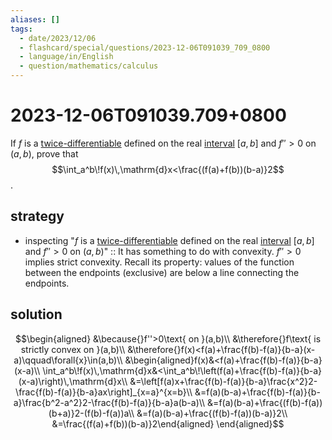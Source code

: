 ```yaml
---
aliases: []
tags:
  - date/2023/12/06
  - flashcard/special/questions/2023-12-06T091039_709_0800
  - language/in/English
  - question/mathematics/calculus
---
```


# 2023-12-06T091039.709+0800

If $f$ is a [twice-differentiable](../../general/differentiable%20function.md) defined on the real [interval](../../general/interval%20(mathematics).md) $[a,b]$ and $f''>0$ on $(a,b)$, prove that $$\int_a^b\!f(x)\,\mathrm{d}x<\frac{(f(a)+f(b))(b-a)}2$$.

## strategy

- inspecting "$f$ is a [twice-differentiable](../../general/differentiable%20function.md) defined on the real [interval](../../general/interval%20(mathematics).md) $[a,b]$ and $f''>0$ on $(a,b)$" :: It has something to do with convexity. $f''>0$ implies strict convexity. Recall its property: values of the function between the endpoints (exclusive) are below a line connecting the endpoints. <!--SR:!2024-07-06,4,270-->

## solution

$$\begin{aligned}
&\because{}f''>0\text{ on }(a,b)\\
&\therefore{}f\text{ is strictly convex on }(a,b)\\
&\therefore{}f(x)<f(a)+\frac{f(b)-f(a)}{b-a}(x-a)\qquad\forall{x}\in(a,b)\\
&\begin{aligned}f(x)&<f(a)+\frac{f(b)-f(a)}{b-a}(x-a)\\
\int_a^b\!f(x)\,\mathrm{d}x&<\int_a^b\!\left(f(a)+\frac{f(b)-f(a)}{b-a}(x-a)\right)\,\mathrm{d}x\\
&=\left[f(a)x+\frac{f(b)-f(a)}{b-a}\frac{x^2}2-\frac{f(b)-f(a)}{b-a}ax\right]_{x=a}^{x=b}\\
&=f(a)(b-a)+\frac{f(b)-f(a)}{b-a}\frac{b^2-a^2}2-\frac{f(b)-f(a)}{b-a}a(b-a)\\
&=f(a)(b-a)+\frac{(f(b)-f(a))(b+a)}2-(f(b)-f(a))a\\
&=f(a)(b-a)+\frac{(f(b)-f(a))(b-a)}2\\
&=\frac{(f(a)+f(b))(b-a)}2\end{aligned}
\end{aligned}$$
